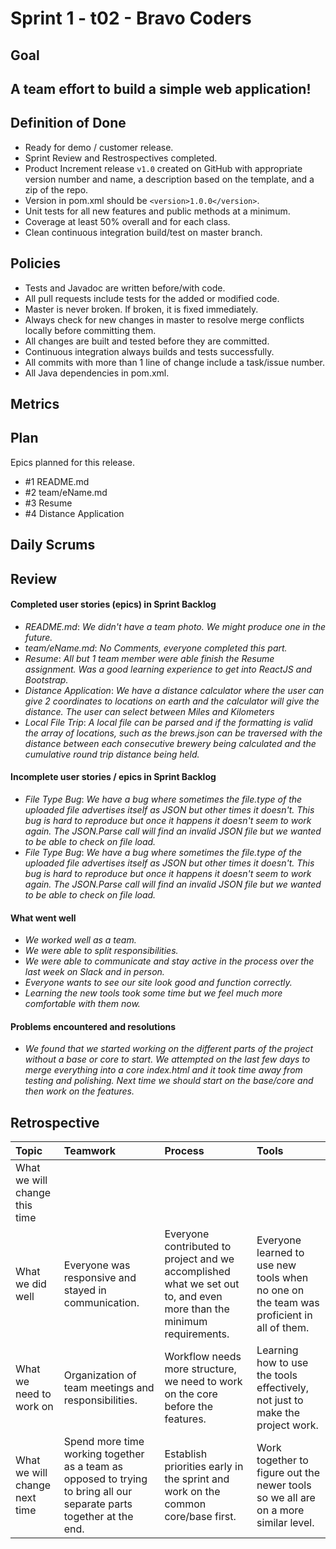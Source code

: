 # Sprint 1 - t02 - Bravo Coders

## Goal

## A team effort to build a simple web application!

## Definition of Done

* Ready for demo / customer release.
* Sprint Review and Restrospectives completed.
* Product Increment release `v1.0` created on GitHub with appropriate version number and name, a description based on the template, and a zip of the repo.
* Version in pom.xml should be `<version>1.0.0</version>`.
* Unit tests for all new features and public methods at a minimum.
* Coverage at least 50% overall and for each class.
* Clean continuous integration build/test on master branch.

## Policies

* Tests and Javadoc are written before/with code.  
* All pull requests include tests for the added or modified code.
* Master is never broken.  If broken, it is fixed immediately.
* Always check for new changes in master to resolve merge conflicts locally before committing them.
* All changes are built and tested before they are committed.
* Continuous integration always builds and tests successfully.
* All commits with more than 1 line of change include a task/issue number.
* All Java dependencies in pom.xml.


## Metrics

## Plan

Epics planned for this release.

* #1 README.md
* #2 team/eName.md
* #3 Resume
* #4 Distance Application

## Daily Scrums

## Review

#### Completed user stories (epics) in Sprint Backlog
* *README.md*:  *We didn't have a team photo. We might produce one in the future.*
* *team/eName.md*:  *No Comments, everyone completed this part.*
* *Resume*:  *All but 1 team member were able finish the Resume assignment. Was a good learning experience to get into ReactJS and Bootstrap.*
* *Distance Application*:  *We have a distance calculator where the user can give 2 coordinates to locations on earth and the calculator will give the distance. The user can select between Miles and Kilometers*
* *Local File Trip*:  *A local file can be parsed and if the formatting is valid the array of locations, such as the brews.json can be traversed with the distance between each consecutive brewery being calculated and the cumulative round trip distance being held.*


#### Incomplete user stories / epics in Sprint Backlog
* *File Type Bug*: *We have a bug where sometimes the file.type of the uploaded file advertises itself as JSON but other times it doesn't. This bug is hard to reproduce but once it happens it doesn't seem to work again. The JSON.Parse call will find an invalid JSON file but we wanted to be able to check on file load.*
* *File Type Bug*: *We have a bug where sometimes the file.type of the uploaded file advertises itself as JSON but other times it doesn't. This bug is hard to reproduce but once it happens it doesn't seem to work again. The JSON.Parse call will find an invalid JSON file but we wanted to be able to check on file load.*


#### What went well
* *We worked well as a team.*
* *We were able to split responsibilities.*
* *We were able to communicate and stay active in the process over the last week on Slack and in person.*
* *Everyone wants to see our site look good and function correctly.*
* *Learning the new tools took some time but we feel much more comfortable with them now.*


#### Problems encountered and resolutions
* *We found that we started working on the different parts of the project without a base or core to start. We attempted on the last few days to merge everything into a core index.html and it took time away from testing and polishing. Next time we should start on the base/core and then work on the features.*


## Retrospective

Topic | Teamwork | Process | Tools
:--- | :--- | :--- | :---
What we will change this time |  |  |
What we did well | Everyone was responsive and stayed in communication. | Everyone contributed to project and we accomplished what we set out to, and even more than the minimum requirements. | Everyone learned to use new tools when no one on the team was proficient in all of them.
What we need to work on | Organization of team meetings and responsibilities. | Workflow needs more structure, we need to work on the core before the features. | Learning how to use the tools effectively, not just to make the project work.
What we will change next time | Spend more time working together as a team as opposed to trying to bring all our separate parts together at the end. | Establish priorities early in the sprint and work on the common core/base first. | Work together to figure out the newer tools so we all are on a more similar level.
